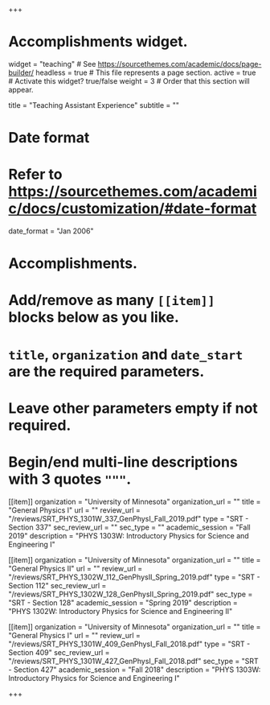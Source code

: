 +++
# Accomplishments widget.
widget = "teaching"  # See https://sourcethemes.com/academic/docs/page-builder/
headless = true  # This file represents a page section.
active = true  # Activate this widget? true/false
weight = 3  # Order that this section will appear.

title = "Teaching Assistant Experience"
subtitle = ""

# Date format
#   Refer to https://sourcethemes.com/academic/docs/customization/#date-format
date_format = "Jan 2006"

# Accomplishments.
#   Add/remove as many `[[item]]` blocks below as you like.
#   `title`, `organization` and `date_start` are the required parameters.
#   Leave other parameters empty if not required.
#   Begin/end multi-line descriptions with 3 quotes `"""`.


[[item]]
  organization = "University of Minnesota"
  organization_url = ""
  title = "General Physics I"
  url = ""
  review_url = "/reviews/SRT_PHYS_1301W_337_GenPhysI_Fall_2019.pdf"
  type = "SRT - Section 337"
  sec_review_url = ""
  sec_type = ""
  academic_session = "Fall 2019"
  description = "PHYS 1303W: Introductory Physics for Science and Engineering I"

[[item]]
  organization = "University of Minnesota"
  organization_url = ""
  title = "General Physics II"
  url = ""
  review_url = "/reviews/SRT_PHYS_1302W_112_GenPhysII_Spring_2019.pdf"
  type = "SRT - Section 112"
  sec_review_url = "/reviews/SRT_PHYS_1302W_128_GenPhysII_Spring_2019.pdf"
  sec_type = "SRT - Section 128"
  academic_session = "Spring 2019"
  description = "PHYS 1302W: Introductory Physics for Science and Engineering II"


[[item]]
  organization = "University of Minnesota"
  organization_url = ""
  title = "General Physics I"
  url = ""
  review_url = "/reviews/SRT_PHYS_1301W_409_GenPhysI_Fall_2018.pdf"
  type = "SRT - Section 409"
  sec_review_url = "/reviews/SRT_PHYS_1301W_427_GenPhysI_Fall_2018.pdf"
  sec_type = "SRT - Section 427"
  academic_session = "Fall 2018"
  description = "PHYS 1303W: Introductory Physics for Science and Engineering I"

+++


